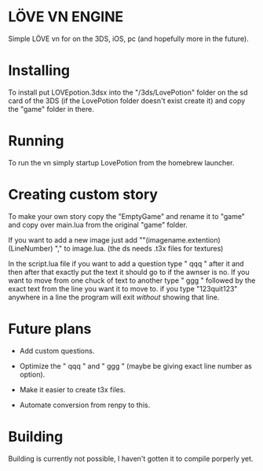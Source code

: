 # LÖVE VN ENGINE

 Simple LÖVE vn for on the 3DS, iOS, pc (and hopefully more in the future).

# Installing

To install put LOVEpotion.3dsx into the "/3ds/LovePotion" folder on the sd card of the 3DS (if the LovePotion folder doesn't exist create it) and copy the "game" folder in there.

# Running

To run the vn simply startup LovePotion from the homebrew launcher.

# Creating custom story

To make your own story copy the "EmptyGame" and rename it to "game" and copy over main.lua from the original "game" folder.

If you want to add a new image just add ""(imagename.extention) (LineNumber) "," to image.lua. (the ds needs .t3x files for textures)

In the script.lua file if you want to add a question type " qqq " after it and then after that exactly put the text it should go to if the awnser is no. If you want to move from one chuck of text to another type " ggg " followed by the exact text from the line you want it to move to. if you type "123quit123" anywhere in a line the program will exit *without* showing that line.

# Future plans

- Add custom questions.

- Optimize the " qqq " and " ggg " (maybe be giving exact line number as option).

- Make it easier to create t3x files.

- Automate conversion from renpy to this.

# Building

Building is currently not possible, I haven't gotten it to compile porperly yet.
